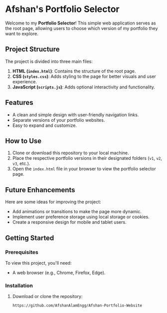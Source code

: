 # Afshan's Portfolio Selector

Welcome to my **Portfolio Selector**! This simple web application serves as the root page, allowing users to choose which version of my portfolio they want to explore.

## Project Structure

The project is divided into three main files:
1. **HTML (`index.html`)**: Contains the structure of the root page.
2. **CSS (`styles.css`)**: Adds styling to the page for better visuals and user experience.
3. **JavaScript (`scripts.js`)**: Adds optional interactivity and functionality.

## Features

- A clean and simple design with user-friendly navigation links.
- Separate versions of your portfolio websites.
- Easy to expand and customize.

## How to Use

1. Clone or download this repository to your local machine.
2. Place the respective portfolio versions in their designated folders (`v1`, `v2`, `v3`, etc.).
3. Open the `index.html` file in your browser to view the portfolio selector page.

## Future Enhancements

Here are some ideas for improving the project:
- Add animations or transitions to make the page more dynamic.
- Implement user preference storage using local storage or cookies.
- Create a responsive design for mobile and tablet users.

## Getting Started

### Prerequisites
To view this project, you'll need:
- A web browser (e.g., Chrome, Firefox, Edge).

### Installation
1. Download or clone the repository:
   ```bash
   https://github.com/AfshanAlamEngg/Afshan-Portfolio-Website
